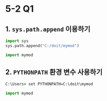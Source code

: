 # 5-2 Q1

## 1. `sys.path.append` 이용하기

```python
import sys
sys.path.append("C:/doit/mymod")

import mymod
```

## 2. `PYTHONPATH` 환경 변수 사용하기

```cmd
C:\Users> set PYTHONPATH=C:\doit\mymod
```

```python
import mymod
```
